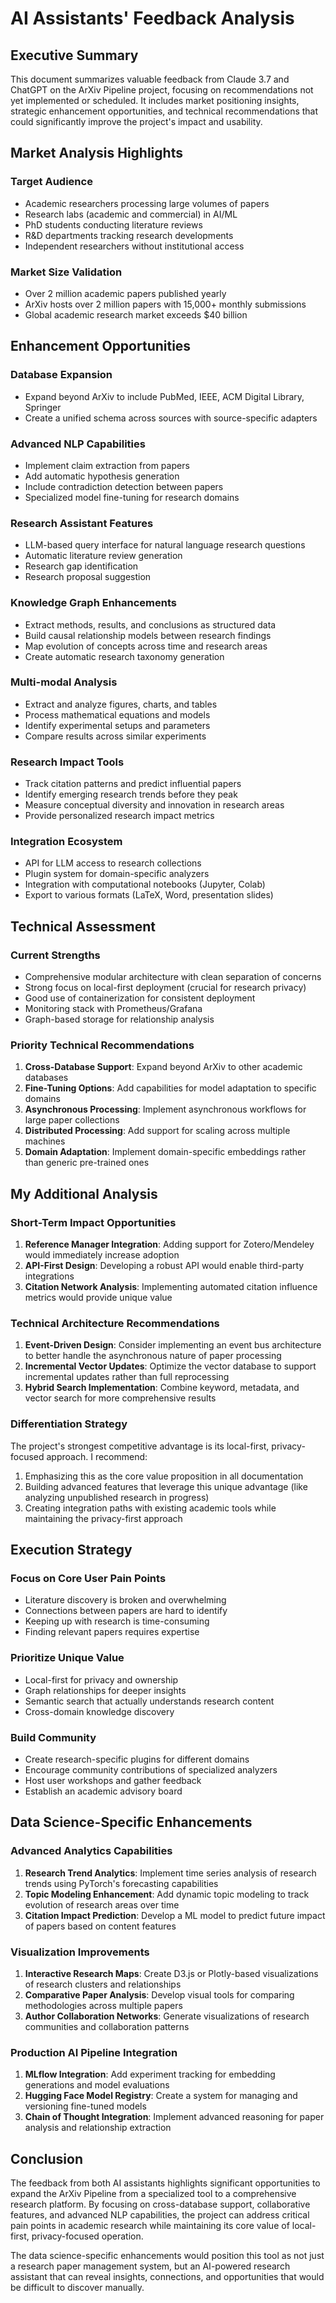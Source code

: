 # AI Assistants' Feedback Analysis

## Executive Summary
This document summarizes valuable feedback from Claude 3.7 and ChatGPT on the ArXiv Pipeline project, focusing on recommendations not yet implemented or scheduled. It includes market positioning insights, strategic enhancement opportunities, and technical recommendations that could significantly improve the project's impact and usability.

## Market Analysis Highlights

### Target Audience
- Academic researchers processing large volumes of papers
- Research labs (academic and commercial) in AI/ML
- PhD students conducting literature reviews
- R&D departments tracking research developments
- Independent researchers without institutional access

### Market Size Validation
- Over 2 million academic papers published yearly
- ArXiv hosts over 2 million papers with 15,000+ monthly submissions
- Global academic research market exceeds $40 billion

## Enhancement Opportunities

### Database Expansion
- Expand beyond ArXiv to include PubMed, IEEE, ACM Digital Library, Springer
- Create a unified schema across sources with source-specific adapters

### Advanced NLP Capabilities
- Implement claim extraction from papers
- Add automatic hypothesis generation
- Include contradiction detection between papers
- Specialized model fine-tuning for research domains

### Research Assistant Features
- LLM-based query interface for natural language research questions
- Automatic literature review generation
- Research gap identification
- Research proposal suggestion

### Knowledge Graph Enhancements
- Extract methods, results, and conclusions as structured data
- Build causal relationship models between research findings
- Map evolution of concepts across time and research areas
- Create automatic research taxonomy generation

### Multi-modal Analysis
- Extract and analyze figures, charts, and tables
- Process mathematical equations and models
- Identify experimental setups and parameters
- Compare results across similar experiments

### Research Impact Tools
- Track citation patterns and predict influential papers
- Identify emerging research trends before they peak
- Measure conceptual diversity and innovation in research areas
- Provide personalized research impact metrics

### Integration Ecosystem
- API for LLM access to research collections
- Plugin system for domain-specific analyzers
- Integration with computational notebooks (Jupyter, Colab)
- Export to various formats (LaTeX, Word, presentation slides)

## Technical Assessment

### Current Strengths
- Comprehensive modular architecture with clean separation of concerns
- Strong focus on local-first deployment (crucial for research privacy)
- Good use of containerization for consistent deployment
- Monitoring stack with Prometheus/Grafana
- Graph-based storage for relationship analysis

### Priority Technical Recommendations
1. **Cross-Database Support**: Expand beyond ArXiv to other academic databases
2. **Fine-Tuning Options**: Add capabilities for model adaptation to specific domains
3. **Asynchronous Processing**: Implement asynchronous workflows for large paper collections
4. **Distributed Processing**: Add support for scaling across multiple machines
5. **Domain Adaptation**: Implement domain-specific embeddings rather than generic pre-trained ones

## My Additional Analysis

### Short-Term Impact Opportunities
1. **Reference Manager Integration**: Adding support for Zotero/Mendeley would immediately increase adoption
2. **API-First Design**: Developing a robust API would enable third-party integrations
3. **Citation Network Analysis**: Implementing automated citation influence metrics would provide unique value

### Technical Architecture Recommendations
1. **Event-Driven Design**: Consider implementing an event bus architecture to better handle the asynchronous nature of paper processing
2. **Incremental Vector Updates**: Optimize the vector database to support incremental updates rather than full reprocessing
3. **Hybrid Search Implementation**: Combine keyword, metadata, and vector search for more comprehensive results

### Differentiation Strategy
The project's strongest competitive advantage is its local-first, privacy-focused approach. I recommend:
1. Emphasizing this as the core value proposition in all documentation
2. Building advanced features that leverage this unique advantage (like analyzing unpublished research in progress)
3. Creating integration paths with existing academic tools while maintaining the privacy-first approach

## Execution Strategy

### Focus on Core User Pain Points
- Literature discovery is broken and overwhelming
- Connections between papers are hard to identify
- Keeping up with research is time-consuming
- Finding relevant papers requires expertise

### Prioritize Unique Value
- Local-first for privacy and ownership
- Graph relationships for deeper insights
- Semantic search that actually understands research content
- Cross-domain knowledge discovery

### Build Community
- Create research-specific plugins for different domains
- Encourage community contributions of specialized analyzers
- Host user workshops and gather feedback
- Establish an academic advisory board

## Data Science-Specific Enhancements

### Advanced Analytics Capabilities
1. **Research Trend Analytics**: Implement time series analysis of research trends using PyTorch's forecasting capabilities
2. **Topic Modeling Enhancement**: Add dynamic topic modeling to track evolution of research areas over time
3. **Citation Impact Prediction**: Develop a ML model to predict future impact of papers based on content features

### Visualization Improvements
1. **Interactive Research Maps**: Create D3.js or Plotly-based visualizations of research clusters and relationships
2. **Comparative Paper Analysis**: Develop visual tools for comparing methodologies across multiple papers
3. **Author Collaboration Networks**: Generate visualizations of research communities and collaboration patterns

### Production AI Pipeline Integration
1. **MLflow Integration**: Add experiment tracking for embedding generations and model evaluations
2. **Hugging Face Model Registry**: Create a system for managing and versioning fine-tuned models
3. **Chain of Thought Integration**: Implement advanced reasoning for paper analysis and relationship extraction

## Conclusion
The feedback from both AI assistants highlights significant opportunities to expand the ArXiv Pipeline from a specialized tool to a comprehensive research platform. By focusing on cross-database support, collaborative features, and advanced NLP capabilities, the project can address critical pain points in academic research while maintaining its core value of local-first, privacy-focused operation.

The data science-specific enhancements would position this tool as not just a research paper management system, but an AI-powered research assistant that can reveal insights, connections, and opportunities that would be difficult to discover manually.
